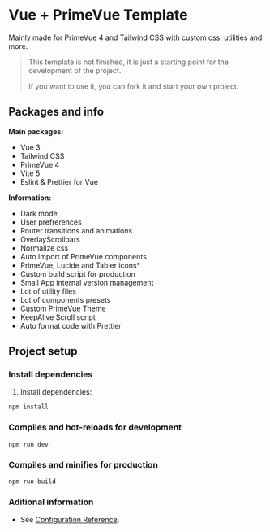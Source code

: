 # Vue + PrimeVue Template
Mainly made for PrimeVue 4 and Tailwind CSS with custom css, utilities and more.

> This template is not finished, it is just a starting point for the
> development of the project.
>
> If you want to use it, you can fork it and start your own project.

## Packages and info
**Main packages:**
- Vue 3
- Tailwind CSS
- PrimeVue 4
- Vite 5
- Eslint & Prettier for Vue
  
**Information:**
- Dark mode
- User prefrerences
- Router transitions and animations
- OverlayScrollbars
- Normalize css
- Auto import of PrimeVue components
- PrimeVue, Lucide and Tabler icons*
- Custom build script for production
- Small App internal version management
- Lot of utility files
- Lot of components presets
- Custom PrimeVue Theme
- KeepAlive Scroll script
- Auto format code with Prettier

## Project setup
### Install dependencies
1. Install dependencies:
```
npm install
```

### Compiles and hot-reloads for development
```
npm run dev
```

### Compiles and minifies for production
```
npm run build
```

### Aditional information
- See [Configuration Reference](https://cli.vuejs.org/config/).